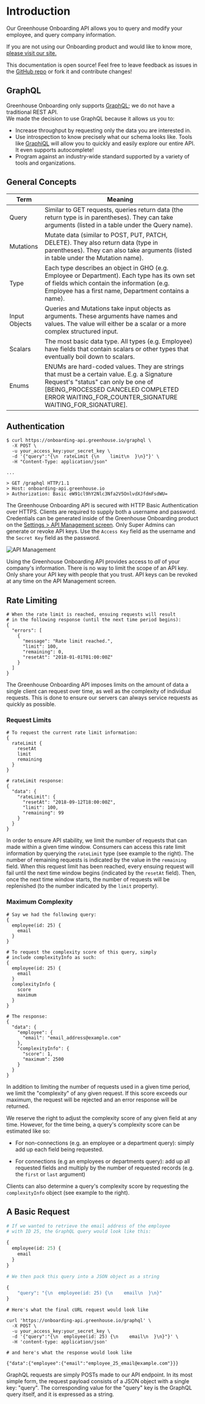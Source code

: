 # Introduction

Our Greenhouse Onboarding API allows you to query and modify your employee, and query company information.

If you are not using our Onboarding product and would like to know more, 
[please visit our site.](https://greenhouse.io/onboarding)

This documentation is open source! Feel free to leave feedback as issues in the 
[GitHub repo](https://github.com/grnhse/greenhouse-api-docs) or fork it and contribute changes!

## GraphQL

Greenhouse Onboarding only supports [GraphQL](http://graphql.org/); we do not have a traditional REST API.  
We made the decision to use GraphQL because it allows us you to:

* Increase throughput by requesting only the data you are interested in.
* Use introspection to know precisely what our schema looks like.  Tools like 
[GraphiQL](https://github.com/skevy/graphiql-app) will allow you to quickly and easily explore our entire API.  It even
supports autocomplete!
* Program against an industry-wide standard supported by a variety of tools and organizations.

## General Concepts
Term | Meaning
---------- | -------
Query | Similar to GET requests, queries return data (the return type is in parentheses). They can take arguments (listed in a table under the Query name).
Mutations | Mutate data (similar to POST, PUT, PATCH, DELETE). They also return data (type in parentheses). They can also take arguments (listed in table under the Mutation name).
Type | Each type describes an object in GHO (e.g. Employee or Department). Each type has its own set of fields which contain the information (e.g. Employee has a first name, Department contains a name).
Input Objects | Queries and Mutations take input objects as arguments. These arguments have names and values. The value will either be a scalar or a more complex structured input.
Scalars | The most basic data type. All types (e.g. Employee) have fields that contain scalars or other types that eventually boil down to scalars.
Enums | ENUMs are hard-coded values. They are strings that must be a certain value. E.g. a Signature Request's "status" can only be one of [BEING_PROCESSED CANCELED COMPLETED ERROR WAITING_FOR_COUNTER_SIGNATURE WAITING_FOR_SIGNATURE].

## Authentication

```shell
$ curl https://onboarding-api.greenhouse.io/graphql \
  -X POST \
  -u your_access_key:your_secret_key \
  -d '{"query":"{\n  rateLimit {\n    limit\n  }\n}"}' \
  -H "Content-Type: application/json"

...

> GET /graphql HTTP/1.1
> Host: onboarding-api.greenhouse.io
> Authorization: Basic eW91cl9hY2Nlc3Nfa2V5OnlvdXJfdmFsdWU=
```
The Greenhouse Onboarding API is secured with HTTP Basic Authentication over HTTPS.  Clients are required to supply
both a username and password.  Credentials can be generated inside of the Greenhouse Onboarding product on the
[Settings > API Management screen](https://onboarding.greenhouse.io/settings/api_management).  Only Super Admins can
generate or revoke API keys.  Use the `Access Key` field as the username and the `Secret Key` field as the password.

<img src="/images/gho/api-management.png" alt="API Management">

Using the Greenhouse Onboarding API provides access to _all_ of your company's information.  There is no way to limit
the scope of an API key.  Only share your API key with people that you trust.  API keys can be revoked at any time
on the API Management screen.

## Rate Limiting

```
# When the rate limit is reached, ensuing requests will result 
# in the following response (until the next time period begins):
{
  "errors": [
    {
      "message": "Rate limit reached.",
      "limit": 100,
      "remaining": 0,
      "resetAt": "2018-01-01T01:00:00Z"
    }
  ]
}
```

The Greenhouse Onboarding API imposes limits on the amount of data a single client can request over time, as well as the
complexity of individual requests.  This is done to ensure our servers can always service requests as quickly as possible.

### Request Limits

```
# To request the current rate limit information:
{
  rateLimit {
    resetAt
    limit
    remaining
  }
}

# rateLimit response:
{
  "data": { 
    "rateLimit": {
      "resetAt": "2018-09-12T18:00:00Z",
      "limit": 100,
      "remaining": 99
    }
  }
}
```

In order to ensure API stability, we limit the number of requests that can made within a given time window. Consumers can access this rate limit information by querying the `rateLimit` type (see example to the right). The number of remaining requests is indicated by the value in the `remaining` field. When this request limit has been reached, every ensuing request will fail until the next time window begins (indicated by the `resetAt` field). Then, once the next time window starts, the number of requests will be replenished (to the number indicated by the `limit` property). 

### Maximum Complexity

```
# Say we had the following query:
{
  employee(id: 25) {
    email
  }
}

# To request the complexity score of this query, simply 
# include complexityInfo as such:
{
  employee(id: 25) {
    email
  }
  complexityInfo {
    score
    maximum
  }
}

# The response:
{
  "data": {
    "employee": {
      "email": "email_address@example.com"
    },
    "complexityInfo": {
      "score": 1,
      "maximum": 2500
    }
  }
}
```

In addition to limiting the number of requests used in a given time period, we limit the "complexity" of any given 
request. If this score exceeds our maximum, the request will be rejected and an error response will be returned.

We reserve the right to adjust the complexity score of any given field at any time. However, for the time being, a 
query's complexity score can be estimated like so:

* For non-connections (e.g. an employee or a department query): simply add up each field being requested.
  
* For connections (e.g an employees or departments query): add up all requested fields and multiply by the number of 
requested records (e.g. the `first` or `last` argument)
  
Clients can also determine a query's complexity score by requesting the `complexityInfo` object (see example to the
right).

## A Basic Request
```graphql
# If we wanted to retrieve the email address of the employee 
# with ID 25, the GraphQL query would look like this:

{
  employee(id: 25) {
    email
  }
}
```

```graphql
# We then pack this query into a JSON object as a string

{
    "query": "{\n  employee(id: 25) {\n    email\n  }\n}"
}
```

```shell
# Here's what the final cURL request would look like

curl 'https://onboarding-api.greenhouse.io/graphql' \
  -X POST \
  -u your_access_key:your_secret_key \
  -d '{"query":"{\n  employee(id: 25) {\n    email\n  }\n}"}' \
  -H 'content-type: application/json'

# and here's what the response would look like

{"data":{"employee":{"email":"employee_25_email@example.com"}}}
```

GraphQL requests are simply POSTs made to our API endpoint.  In its most simple form, the request payload consists of a 
JSON object with a single key: "query". The corresponding value for the "query" key is the GraphQL query itself, and it 
is expressed as a string.
